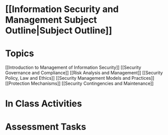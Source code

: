 # [[Information Security and Management Subject Outline|Subject Outline]]
# Topics
[[Introduction to Management of Information Security]]
[[Security Governance and Compliance]]
[[Risk Analysis and Management]]
[[Security Policy, Law and Ethics]]
[[Security Management Models and Practices]]
[[Protection Mechanisms]]
[[Security Contingencies and Maintenance]]
# In Class Activities
# Assessment Tasks
